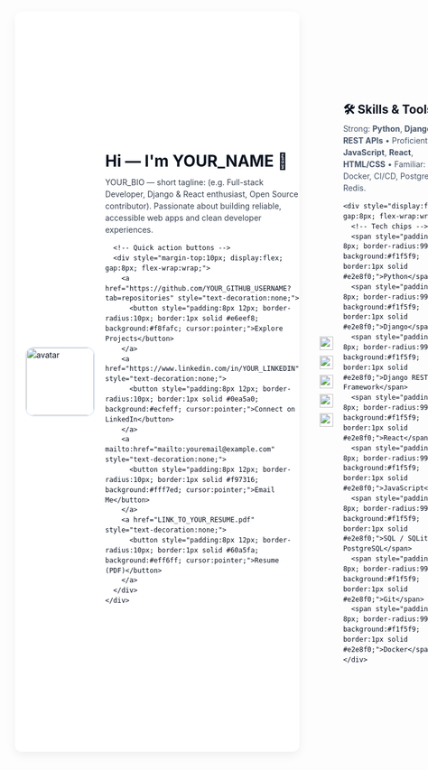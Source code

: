 <!-- GitHub Profile README - HTML version -->
<!-- Paste this HTML into your http://README.md (GitHub supports inline HTML inside Markdown) -->
<div style="font-family: -apple-system,BlinkMacSystemFont,'Segoe UI',Roboto,Helvetica,Arial,sans-serif; line-height:1.5; color:#0b1220; max-width:900px; margin: 12px auto; padding:18px; border-radius:12px; box-shadow: 0 6px 18px rgba(11,18,32,0.06); background: #ffffff;">

  <!-- Header / Hero -->
  <div style="display:flex; gap:18px; align-items:center;">
    <img src="https://avatars.githubusercontent.com/YOUR_GITHUB_USERNAME?s=200" alt="avatar" width="120" height="120" style="border-radius:16px; object-fit:cover; border:2px solid #e6eef8;">
    <div>
      <h1 style="margin:0; font-size:28px;">Hi — I'm <strong>YOUR_NAME</strong> 👋</h1>
      <p style="margin:6px 0 0 0; color: #374151; max-width:650px;">
        YOUR_BIO — short tagline: (e.g. Full-stack Developer, Django & React enthusiast, Open Source contributor). Passionate about building reliable, accessible web apps and clean developer experiences.
      </p>

      <!-- Quick action buttons -->
      <div style="margin-top:10px; display:flex; gap:8px; flex-wrap:wrap;">
        <a href="https://github.com/YOUR_GITHUB_USERNAME?tab=repositories" style="text-decoration:none;">
          <button style="padding:8px 12px; border-radius:10px; border:1px solid #e6eef8; background:#f8fafc; cursor:pointer;">Explore Projects</button>
        </a>
        <a href="https://www.linkedin.com/in/YOUR_LINKEDIN" style="text-decoration:none;">
          <button style="padding:8px 12px; border-radius:10px; border:1px solid #0ea5a0; background:#ecfeff; cursor:pointer;">Connect on LinkedIn</button>
        </a>
        <a mailto:href="mailto:youremail@example.com" style="text-decoration:none;">
          <button style="padding:8px 12px; border-radius:10px; border:1px solid #f97316; background:#fff7ed; cursor:pointer;">Email Me</button>
        </a>
        <a href="LINK_TO_YOUR_RESUME.pdf" style="text-decoration:none;">
          <button style="padding:8px 12px; border-radius:10px; border:1px solid #60a5fa; background:#eff6ff; cursor:pointer;">Resume (PDF)</button>
        </a>
      </div>
    </div>
  </div>

  <hr style="border:none; border-top:1px solid #eef2f7; margin:18px 0;">

  <!-- Key stats / badges -->
  <div style="display:flex; gap:10px; flex-wrap:wrap; align-items:center;">
    <!-- Example shields (replace the image URLs if needed) -->
    <img src="https://img.shields.io/badge/Top%20Languages-Python-F0DB4F?logo=python&logoColor=white" alt="Python" style="height:24px;">
    <img src="https://img.shields.io/badge/Frameworks-Django-092E20?logo=django&logoColor=white" alt="Django" style="height:24px;">
    <img src="https://img.shields.io/badge/Frontend-React-61DAFB?logo=react&logoColor=white" alt="React" style="height:24px;">
    <img src="https://img.shields.io/badge/Cloud-AWS-232F3E?logo=amazonaws&logoColor=white" alt="AWS" style="height:24px;">
    <img src="https://img.shields.io/badge/Status-Open%20to%20Work-brightgreen" alt="Open to Work" style="height:24px;">
  </div>

  <!-- Skills section -->
  <section style="margin-top:18px;">
    <h2 style="margin:0 0 8px 0;">🛠️ Skills & Tools</h2>
    <p style="margin:0 0 12px 0; color:#475569;">
      Strong: <strong>Python</strong>, <strong>Django</strong>, <strong>REST APIs</strong> • Proficient: <strong>JavaScript</strong>, <strong>React</strong>, <strong>HTML/CSS</strong> • Familiar: Docker, CI/CD, PostgreSQL, Redis.
    </p>

    <div style="display:flex; gap:8px; flex-wrap:wrap;">
      <!-- Tech chips -->
      <span style="padding:6px 8px; border-radius:999px; background:#f1f5f9; border:1px solid #e2e8f0;">Python</span>
      <span style="padding:6px 8px; border-radius:999px; background:#f1f5f9; border:1px solid #e2e8f0;">Django</span>
      <span style="padding:6px 8px; border-radius:999px; background:#f1f5f9; border:1px solid #e2e8f0;">Django REST Framework</span>
      <span style="padding:6px 8px; border-radius:999px; background:#f1f5f9; border:1px solid #e2e8f0;">React</span>
      <span style="padding:6px 8px; border-radius:999px; background:#f1f5f9; border:1px solid #e2e8f0;">JavaScript</span>
      <span style="padding:6px 8px; border-radius:999px; background:#f1f5f9; border:1px solid #e2e8f0;">SQL / SQLite / PostgreSQL</span>
      <span style="padding:6px 8px; border-radius:999px; background:#f1f5f9; border:1px solid #e2e8f0;">Git</span>
      <span style="padding:6px 8px; border-radius:999px; background:#f1f5f9; border:1px solid #e2e8f0;">Docker</span>
    </div>
  </section>

  <!-- Projects -->
  <section style="margin-top:20px;">
    <h2 style="margin:0 0 8px 0;">🚀 Featured Projects</h2>

    <div style="display:grid; grid-template-columns: repeat(auto-fit, minmax(260px, 1fr)); gap:12px;">
      <!-- Project card 1 -->
      <article style="padding:12px; border-radius:12px; border:1px solid #eef2f7; background:#fff;">
        <h3 style="margin:0 0 6px 0;">Project One — LAW EDIFY</h3>
        <p style="margin:0 0 8px 0; color:#475569; font-size:14px;">
          NLP-based legal knowledge assistant. Tech: <strong>Python</strong>, <strong>NLTK</strong>, <strong>TF-IDF</strong>, Gradio demo.
        </p>
        <div style="display:flex; gap:8px; margin-top:8px;">
          <a href="https://github.com/YOUR_GITHUB_USERNAME/law-edify" style="text-decoration:none;"><button style="padding:6px 10px; border-radius:8px; border:1px solid #dbeafe;">Repo</button></a>
          <a href="LINK_TO_DEMO" style="text-decoration:none;"><button style="padding:6px 10px; border-radius:8px; border:1px solid #d1fae5;">Live</button></a>
        </div>
      </article>

      <!-- Project card 2 -->
      <article style="padding:12px; border-radius:12px; border:1px solid #eef2f7; background:#fff;">
        <h3 style="margin:0 0 6px 0;">Project Two — Travel Guide</h3>
        <p style="margin:0 0 8px 0; color:#475569; font-size:14px;">
          Django travel guide with authentication, activities, media uploads, and admin CRUD.
        </p>
        <div style="display:flex; gap:8px; margin-top:8px;">
          <a href="https://github.com/YOUR_GITHUB_USERNAME/travel-guide" style="text-decoration:none;"><button style="padding:6px 10px; border-radius:8px; border:1px solid #dbeafe;">Repo</button></a>
        </div>
      </article>

      <!-- Project card 3 -->
      <article style="padding:12px; border-radius:12px; border:1px solid #eef2f7; background:#fff;">
        <h3 style="margin:0 0 6px 0;">Project Three — Photo Gallery</h3>
        <p style="margin:0 0 8px 0; color:#475569; font-size:14px;">
          Gallery app with soft delete, tags, restore, and image uploads. Built with Django.
        </p>
        <div style="display:flex; gap:8px; margin-top:8px;">
          <a href="https://github.com/YOUR_GITHUB_USERNAME/memory-lane" style="text-decoration:none;"><button style="padding:6px 10px; border-radius:8px; border:1px solid #dbeafe;">Repo</button></a>
        </div>
      </article>
    </div>
  </section>

  <!-- Experience / Timeline -->
  <section style="margin-top:20px;">
    <h2 style="margin:0 0 8px 0;">💼 Experience</h2>
    <div style="display:flex; flex-direction:column; gap:10px; color:#475569; font-size:14px;">
      <div style="padding:10px; border-radius:10px; border:1px dashed #eef2f7;">
        <strong>Associate Software Engineer</strong> — TestYantra Software Solutions (Location) <br>
        <small>Dates: MONTH YEAR – Present</small>
        <p style="margin:6px 0 0 0;">Worked on web applications using Django & JavaScript. Responsibilities: Auth, REST APIs, media handling, deploys.</p>
      </div>

      <div style="padding:10px; border-radius:10px; border:1px dashed #eef2f7;">
        <strong>Intern / Project Lead</strong> — CONTRIVER-MYSORE <br>
        <small>Aug 2023 – Sep 2023</small>
        <p style="margin:6px 0 0 0;">Training in Web Technology, AI & ML. Internship Excellence award.</p>
      </div>
    </div>
  </section>

  <!-- Education -->
  <section style="margin-top:20px;">
    <h2 style="margin:0 0 8px 0;">🎓 Education</h2>
    <p style="margin:0; color:#475569; font-size:14px;">
      B.E. / http://B.Tech — <strong>Your University</strong> • Graduation year: YEAR
    </p>
  </section>

  <!-- Open source contributions & badges -->
  <section style="margin-top:20px;">
    <h2 style="margin:0 0 8px 0;">🌱 Open Source & Stats</h2>
    <p style="margin:0 0 12px 0; color:#475569; font-size:14px;">
      I contribute to open-source projects and enjoy improving docs, tests, and core features.
    </p>

    <!-- GitHub Readme Stats (third-party images) - Replace username -->
    <div style="display:flex; flex-wrap:wrap; gap:12px; align-items:center;">
      <img src="https://github-readme-stats.vercel.app/api?username=YOUR_GITHUB_USERNAME&show_icons=true&theme=default" alt="github-stats" style="border-radius:12px; max-width:420px;">
      <img src="https://github-readme-streak-stats.herokuapp.com/?user=YOUR_GITHUB_USERNAME&theme=default" alt="streak" style="border-radius:12px; max-width:420px;">
    </div>
  </section>

  <!-- Contact -->
  <section style="margin-top:20px;">
    <h2 style="margin:0 0 8px 0;">✉️ Contact & Socials</h2>
    <div style="display:flex; gap:12px; flex-wrap:wrap;">
      <a href="https://twitter.com/YOUR_TWITTER" style="text-decoration:none;">Twitter</a>
      <a href="https://www.linkedin.com/in/YOUR_LINKEDIN" style="text-decoration:none;">LinkedIn</a>
      <a mailto:href="mailto:youremail@example.com" style="text-decoration:none;">Email</a>
      <a href="https://www.youtube.com/channel/YOUR_CHANNEL" style="text-decoration:none;">YouTube</a>
    </div>
    <p style="margin-top:10px; color:#64748b; font-size:13px;">Prefer direct messages on LinkedIn or email for hiring & collaboration.</p>
  </section>

  <hr style="border:none; border-top:1px solid #eef2f7; margin:18px 0;">

  <p style="font-size:13px; color:#94a3b8; margin:0;">
    Built with ❤️ • Customize this README to add more projects, a contributions graph, or interactive demos.
  </p>

</div>
 
